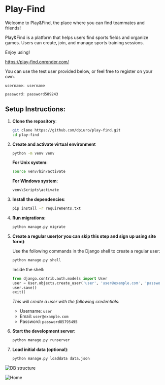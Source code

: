 # Play-Find

Welcome to Play&Find, the place where you can find teammates and friends!

Play&Find is a platform that helps users find sports fields and organize games.
Users can create, join, and manage sports training sessions.

Enjoy using!

https://play-find.onrender.com/


You can use the test user provided below, or feel free to register on your own.

```username: username```

```password: password589243```


## Setup Instructions:

1. **Clone the repository**:
    ```bash
    git clone https://github.com/dpiuro/play-find.git
    cd play-find
    ```

2. **Create and activate virtual environment**

    ```bash
    python -m venv venv
    ```

    **For Unix system**:
    ```bash
    source venv/bin/activate
    ```

    **For Windows system**:
    ```bash
    venv\Scripts\activate
    ```

3. **Install the dependencies**:
    ```bash
    pip install -r requirements.txt
    ```

4. **Run migrations**:
    ```bash
    python manage.py migrate
    ```

5. **Create a regular user(or you can skip this step and sign up using site form)**:

    Use the following commands in the Django shell to create a regular user:

    ```bash
    python manage.py shell
    ```

    Inside the shell:

    ```python
    from django.contrib.auth.models import User
    user = User.objects.create_user('user', 'user@example.com', 'password85795495')
    user.save()
    exit()
    ```

    _This will create a user with the following credentials:_
    - Username: `user`
    - Email: `user@example.com`
    - Password: `password85795495`

6. **Start the development server**:
    ```bash
    python manage.py runserver
    ```

7. **Load initial data (optional)**:
    ```bash
    python manage.py loaddata data.json
    ```

![DB structure](static/assets/images/db_structure.png)

![Home](static/assets/images/home_page.png)
